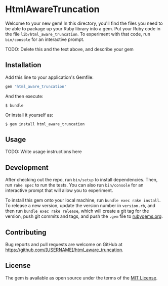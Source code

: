 # HtmlAwareTruncation

Welcome to your new gem! In this directory, you'll find the files you need to be able to package up your Ruby library into a gem. Put your Ruby code in the file `lib/html_aware_truncation`. To experiment with that code, run `bin/console` for an interactive prompt.

TODO: Delete this and the text above, and describe your gem

## Installation

Add this line to your application's Gemfile:

```ruby
gem 'html_aware_truncation'
```

And then execute:

    $ bundle

Or install it yourself as:

    $ gem install html_aware_truncation

## Usage

TODO: Write usage instructions here

## Development

After checking out the repo, run `bin/setup` to install dependencies. Then, run `rake spec` to run the tests. You can also run `bin/console` for an interactive prompt that will allow you to experiment.

To install this gem onto your local machine, run `bundle exec rake install`. To release a new version, update the version number in `version.rb`, and then run `bundle exec rake release`, which will create a git tag for the version, push git commits and tags, and push the `.gem` file to [rubygems.org](https://rubygems.org).

## Contributing

Bug reports and pull requests are welcome on GitHub at https://github.com/[USERNAME]/html_aware_truncation.


## License

The gem is available as open source under the terms of the [MIT License](http://opensource.org/licenses/MIT).

